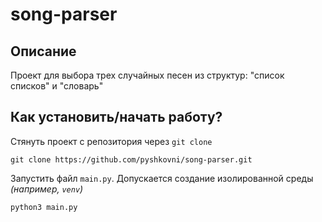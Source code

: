 # song-parser

## Описание

Проект для выбора трех случайных песен из структур: "список списков" и "словарь"

## Как установить/начать работу?

Стянуть проект с репозитория через `git clone`

```
git clone https://github.com/pyshkovni/song-parser.git
```

Запустить файл `main.py`. Допускается создание изолированной среды _(например, `venv`)_

```
python3 main.py
```
